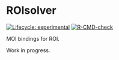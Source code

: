 
<!-- README.md is generated from README.Rmd. Please edit that file -->

# ROIsolver

<!-- badges: start -->

[![Lifecycle:
experimental](https://img.shields.io/badge/lifecycle-experimental-orange.svg)](https://www.tidyverse.org/lifecycle/#experimental)
[![R-CMD-check](https://github.com/r-opt/ROIoptimizer/workflows/R-CMD-check/badge.svg)](https://github.com/r-opt/ROIoptimizer/actions)
<!-- badges: end -->

MOI bindings for ROI.

Work in progress.
